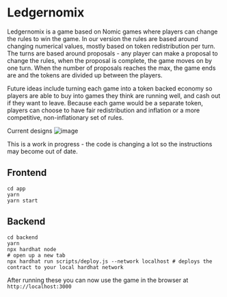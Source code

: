 # Ledgernomix

Ledgernomix is a game based on Nomic games where players can change the rules to win the game. In our version the rules are based around changing numerical values, mostly based on token redistribution per turn. The turns are based around proposals - any player can make a proposal to change the rules, when the proposal is complete, the game moves on by one turn. When the number of proposals reaches the max, the game ends are and the tokens are divided up between the players.

Future ideas include turning each game into a token backed economy so players are able to buy into games they think are running well, and cash out if they want to leave. Because each game would be a separate token, players can choose to have fair redistribution and inflation or a more competitive, non-inflationary set of rules.

Current designs
![image](https://user-images.githubusercontent.com/4549380/109387130-69aaf980-78f7-11eb-88a9-c149e2223c45.png)


This is a work in progress - the code is changing a lot so the instructions may become out of date.

## Frontend

```
cd app
yarn
yarn start
```

## Backend
```
cd backend
yarn
npx hardhat node
# open up a new tab
npx hardhat run scripts/deploy.js --network localhost # deploys the contract to your local hardhat network
```

After running these you can now use the game in the browser at `http://localhost:3000`
